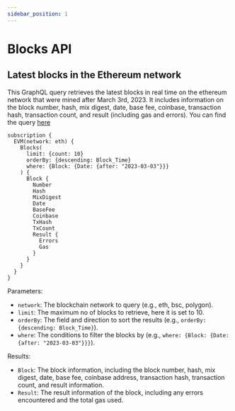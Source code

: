 ```yaml
---
sidebar_position: 1
---
```


# Blocks API

##  Latest blocks in the Ethereum network

This GraphQL query retrieves the latest blocks in real time on the ethereum network that were mined after March 3rd, 2023. It includes information on the block number, hash, mix digest, date, base fee, coinbase, transaction hash, transaction count, and result (including gas and errors). You can find the query [here](https://graphql.bitquery.io/ide/Latest-blocks-in-the-Ethereum-network_1)

```
subscription {
  EVM(network: eth) {
    Blocks(
      limit: {count: 10}
      orderBy: {descending: Block_Time}
      where: {Block: {Date: {after: "2023-03-03"}}}
    ) {
      Block {
        Number
        Hash
        MixDigest
        Date
        BaseFee
        Coinbase
        TxHash
        TxCount
        Result {
          Errors
          Gas
        }
      }
    }
  }
}
```


Parameters:

-   `network`: The blockchain network to query (e.g., eth, bsc, polygon).
-   `limit`: The maximum no of blocks to retrieve, here it is set to 10.
-   `orderBy`: The field and direction to sort the results (e.g., `orderBy: {descending: Block_Time}`).
-   `where`: The conditions to filter the blocks by (e.g., `where: {Block: {Date: {after: "2023-03-03"}}}`).

Results:

-   `Block`: The block information, including the block number, hash, mix digest, date, base fee, coinbase address, transaction hash, transaction count, and result information.
-   `Result`: The result information of the block, including any errors encountered and the total gas used.
